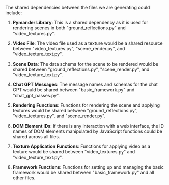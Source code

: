The shared dependencies between the files we are generating could include:

1. **Pymander Library**: This is a shared dependency as it is used for rendering scenes in both "ground_reflections.py" and "video_textures.py".

2. **Video File**: The video file used as a texture would be a shared resource between "video_textures.py", "scene_render.py", and "video_texture_text.py".

3. **Scene Data**: The data schema for the scene to be rendered would be shared between "ground_reflections.py", "scene_render.py", and "video_texture_text.py".

4. **Chat GPT Messages**: The message names and schemas for the chat GPT would be shared between "basic_framework.py" and "chat_gpt_passes.py".

5. **Rendering Functions**: Functions for rendering the scene and applying textures would be shared between "ground_reflections.py", "video_textures.py", and "scene_render.py".

6. **DOM Element IDs**: If there is any interaction with a web interface, the ID names of DOM elements manipulated by JavaScript functions could be shared across all files.

7. **Texture Application Functions**: Functions for applying video as a texture would be shared between "video_textures.py" and "video_texture_text.py".

8. **Framework Functions**: Functions for setting up and managing the basic framework would be shared between "basic_framework.py" and all other files.